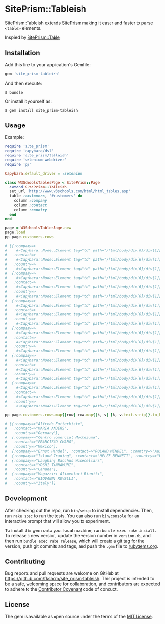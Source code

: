 # SitePrism::Tableish

SitePrism::Tableish extends [SitePrism](https://github.com/natritmeyer/site_prism)
making it easer and faster to parse `<table>` elements.

Inspied by [SitePrism::Table](https://github.com/investtools/site_prism-table)

## Installation

Add this line to your application's Gemfile:

```ruby
gem 'site_prism-tableish'
```

And then execute:

    $ bundle

Or install it yourself as:

    $ gem install site_prism-tableish

## Usage

Example:

```ruby
require 'site_prism'
require 'capybara/dsl'
require 'site_prism/tableish'
require 'selenium-webdriver'
require 'pp'

Capybara.default_driver = :selenium

class W3SchoolsTablesPage < SitePrism::Page
  extend SitePrism::Tableish
  set_url 'http://www.w3schools.com/html/html_tables.asp'
  table :customers, '#customers' do
    column :company
    column :contact
    column :country
  end
end

page = W3SchoolsTablesPage.new
page.load
pp page.customers.rows

# [{:company=>
#    #<Capybara::Node::Element tag="td" path="/html/body/div[6]/div[1]/div[1]/div[3]/div/table/tbody/tr[2]/td[1]">,
#   :contact=>
#    #<Capybara::Node::Element tag="td" path="/html/body/div[6]/div[1]/div[1]/div[3]/div/table/tbody/tr[2]/td[2]">,
#   :country=>
#    #<Capybara::Node::Element tag="td" path="/html/body/div[6]/div[1]/div[1]/div[3]/div/table/tbody/tr[2]/td[3]">},
#  {:company=>
#    #<Capybara::Node::Element tag="td" path="/html/body/div[6]/div[1]/div[1]/div[3]/div/table/tbody/tr[3]/td[1]">,
#   :contact=>
#    #<Capybara::Node::Element tag="td" path="/html/body/div[6]/div[1]/div[1]/div[3]/div/table/tbody/tr[3]/td[2]">,
#   :country=>
#    #<Capybara::Node::Element tag="td" path="/html/body/div[6]/div[1]/div[1]/div[3]/div/table/tbody/tr[3]/td[3]">},
#  {:company=>
#    #<Capybara::Node::Element tag="td" path="/html/body/div[6]/div[1]/div[1]/div[3]/div/table/tbody/tr[4]/td[1]">,
#   :contact=>
#    #<Capybara::Node::Element tag="td" path="/html/body/div[6]/div[1]/div[1]/div[3]/div/table/tbody/tr[4]/td[2]">,
#   :country=>
#    #<Capybara::Node::Element tag="td" path="/html/body/div[6]/div[1]/div[1]/div[3]/div/table/tbody/tr[4]/td[3]">},
#  {:company=>
#    #<Capybara::Node::Element tag="td" path="/html/body/div[6]/div[1]/div[1]/div[3]/div/table/tbody/tr[5]/td[1]">,
#   :contact=>
#    #<Capybara::Node::Element tag="td" path="/html/body/div[6]/div[1]/div[1]/div[3]/div/table/tbody/tr[5]/td[2]">,
#   :country=>
#    #<Capybara::Node::Element tag="td" path="/html/body/div[6]/div[1]/div[1]/div[3]/div/table/tbody/tr[5]/td[3]">},
#  {:company=>
#    #<Capybara::Node::Element tag="td" path="/html/body/div[6]/div[1]/div[1]/div[3]/div/table/tbody/tr[6]/td[1]">,
#   :contact=>
#    #<Capybara::Node::Element tag="td" path="/html/body/div[6]/div[1]/div[1]/div[3]/div/table/tbody/tr[6]/td[2]">,
#   :country=>
#    #<Capybara::Node::Element tag="td" path="/html/body/div[6]/div[1]/div[1]/div[3]/div/table/tbody/tr[6]/td[3]">},
#  {:company=>
#    #<Capybara::Node::Element tag="td" path="/html/body/div[6]/div[1]/div[1]/div[3]/div/table/tbody/tr[7]/td[1]">,
#   :contact=>
#    #<Capybara::Node::Element tag="td" path="/html/body/div[6]/div[1]/div[1]/div[3]/div/table/tbody/tr[7]/td[2]">,
#   :country=>
#    #<Capybara::Node::Element tag="td" path="/html/body/div[6]/div[1]/div[1]/div[3]/div/table/tbody/tr[7]/td[3]">}]

pp page.customers.rows.map{|row| row.map{|k, v| [k, v.text.strip]}.to_h }

# [{:company=>"Alfreds Futterkiste",
#   :contact=>"MARIA ANDERS",
#   :country=>"Germany"},
#  {:company=>"Centro comercial Moctezuma",
#   :contact=>"FRANCISCO CHANG",
#   :country=>"Mexico"},
#  {:company=>"Ernst Handel", :contact=>"ROLAND MENDEL", :country=>"Austria"},
#  {:company=>"Island Trading", :contact=>"HELEN BENNETT", :country=>"UK"},
#  {:company=>"Laughing Bacchus Winecellars",
#   :contact=>"YOSHI TANNAMURI",
#   :country=>"Canada"},
#  {:company=>"Magazzini Alimentari Riuniti",
#   :contact=>"GIOVANNI ROVELLI",
#   :country=>"Italy"}]
```

## Development

After checking out the repo, run `bin/setup` to install dependencies. Then, run `rake spec` to run the tests. You can also run `bin/console` for an interactive prompt that will allow you to experiment.

To install this gem onto your local machine, run `bundle exec rake install`. To release a new version, update the version number in `version.rb`, and then run `bundle exec rake release`, which will create a git tag for the version, push git commits and tags, and push the `.gem` file to [rubygems.org](https://rubygems.org).

## Contributing

Bug reports and pull requests are welcome on GitHub at https://github.com/fkshom/site_prism-tableish. This project is intended to be a safe, welcoming space for collaboration, and contributors are expected to adhere to the [Contributor Covenant](http://contributor-covenant.org) code of conduct.


## License

The gem is available as open source under the terms of the [MIT License](http://opensource.org/licenses/MIT).
